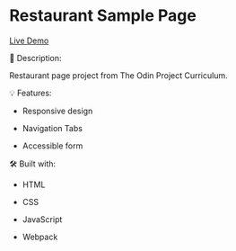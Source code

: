 # Restaurant Sample Page

[Live Demo](https://hvanotten.github.io/restaurant-sample-page/)

📝 Description:

Restaurant page project from The Odin Project Curriculum.

💡 Features:

- Responsive design

- Navigation Tabs

- Accessible form

🛠️ Built with:

- HTML

- CSS

- JavaScript

- Webpack
